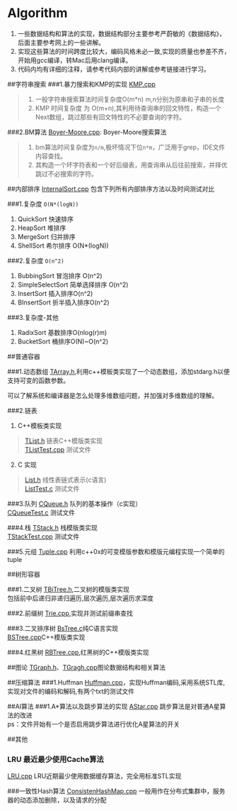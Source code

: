 Algorithm
=========
1. 一些数据结构和算法的实现，数据结构部分主要参考严蔚敏的《数据结构》，后面主要参考网上的一些讲解。
2. 实现这些算法的时间跨度比较大，编码风格未必一致,实现的质量也参差不齐，开始用gcc编译，转Mac后用clang编译。
3. 代码内均有详细的注释，请参考代码内部的讲解或参考链接进行学习。

##字符串搜索
###1.暴力搜索和KMP的实现
[KMP.cpp](KMP.cpp)
>1. 一般字符串搜索算法时间复杂度O(m*n) m,n分别为原串和子串的长度
>2. KMP 时间复杂度 为 O(m+n),其利用待查询串的回文特性，构造一个Next数组，跳过那些有回文特性的不必要查询的字符。


###2.BM算法
[Boyer-Moore.cpp](Boyer-Moore.cpp): Boyer-Moore搜索算法
>1. bm算法时间复杂度为`n/m`,极坏情况下位`n*m`，广泛用于grep，IDE文件内容查找。
>2. 其构造一个坏字符表和一个好后缀表，用查询串从后往前搜索，并择优跳过不必搜索的字符。

##内部排序
[InternalSort.cpp](InternalSort.cpp) 包含下列所有内部排序方法以及时间测试对比

###1.复杂度 `O(N*(logN))`
1. QuickSort           快速排序
2. HeapSort            堆排序
3. MergeSort           归并排序
4. ShellSort           希尔排序 O(N*(logN))

###2.复杂度 `O(n^2)`
1. BubbingSort         冒泡排序 O(n^2)
2. SimpleSelectSort    简单选择排序 O(n^2)
3. InsertSort          插入排序O(n^2)
4. BInsertSort         折半插入排序O(n^2)

###3.复杂度-其他
1. RadixSort           基数排序O(nlog(r)m)   
2. BucketSort          桶排序O(N)~O(n^2)

##普通容器

###1.动态数组
[TArray.h](TArray.h),利用c++模板类实现了一个动态数组，添加stdarg.h以便支持可变的函数参数。

可以了解系统和编译器是怎么处理多维数组问题，并加强对多维数组的理解。

###2.链表
1. C++模板类实现
>[TList.h](TList.h) 链表C++模版类实现   
>[TListTest.cpp](TListTest.cpp) 测试文件

2. C 实现
>[List.h](List.h) 线性表链式表示(c语言)    
>[ListTest.c](ListTest.c) 测试文件

###3.队列
[CQueue.h](CQueue.h) 队列的基本操作（c实现）  
[CQueueTest.c](CQueueTest.c) 测试文件

###4.栈
[TStack.h](TStack.h) 栈模版类实现   
[TStackTest.cpp](TStackTest.cpp) 测试文件

###5.元组
[Tuple.cpp](Tuple.cpp) 利用c++0x的可变模版参数和模版元编程实现一个简单的tuple

##树形容器

###1.二叉树
[TBiTree.h](TBiTree.h),二叉树的模版类实现   
包括前中后递归非递归遍历,层次遍历,层次遍历求深度


###2.前缀树
[Trie.cpp](Trie.cpp),实现并测试前缀串查找

###3.二叉排序树
[BsTree.c](BsTree.c)纯C语言实现        
[BSTree.cpp](BSTree.cpp)C++模版类实现

###4.红黑树
[RBTree.cpp](RBTree.cpp),红黑树的C++模版类实现

##图论
[TGraph.h](TGraph.h)、[TGragh.cpp](TGragh.cpp)图论数据结构和相关算法

##压缩算法
###1.Huffman
[Huffman.cpp](Huffman.cpp)，实现Huffman编码,采用系统STL库,实现对文件的编码和解码,有两个txt的测试文件

##AI算法
###1.A*算法以及跳步算法的实现
[AStar.cpp](AStar.cpp)  跳步算法是对普通A星算法的改进  
ps：文件开始有一个是否启用跳步算法进行优化A星算法的开关

##其他
### LRU 最近最少使用Cache算法
[LRU.cpp](LRU.cpp) LRU近期最少使用数据缓存算法，完全用标准STL实现

###一致性Hash算法
[ConsistenHashMap.cpp](ConsistenHashMap.cpp) 一般用作在分布式集群中，服务器的动态添加删除，以及请求的分配
